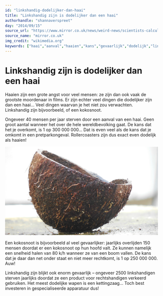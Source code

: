 ```yaml
---
id: "linkshandig-dodelijker-dan-haai"
title: "Linkshandig zijn is dodelijker dan een haai"
authorhandle: "shannaverspreet"
day: "2014/09/15"
source_url: "https://www.mirror.co.uk/news/weird-news/scientists-calculate-odd-ways-die-282884"
source_name: "mirror.co.uk"
img_credit: "wikimedia.org"
keywords: ["haai","aanval","haaien","kans","gevaarlijk","dodelijk","linkshandig","kokosnoot","achtbaan"]
---
```

# Linkshandig zijn is dodelijker dan een haai
Haaien zijn een grote angst voor veel mensen: ze zijn dan ook vaak de grootste moordenaar in films. Er zijn echter veel dingen die dodelijker zijn dan een haai… Veel dingen waarvan je het niet zou verwachten. Linkshandig zijn bijvoorbeeld, of een kokosnoot.

Ongeveer 40 mensen per jaar sterven door een aanval van een haai. Geen groot aantal wanneer het over de hele wereldbevolking gaat. De kans dat het je overkomt, is 1 op 300 000 000... Dat is even veel als de kans dat je omkomt in een pretparkongeval. Rollercoasters zijn dus exact even dodelijk als haaien!

![wikimedia.org](2.jpg "Credit: wikimedia.org")

Een kokosnoot is bijvoorbeeld al veel gevaarlijker: jaarlijks overlijden 150 mensen doordat er een kokosnoot op hun hoofd valt. Ze kunnen namelijk een snelheid halen van 80 k/h wanneer ze van een boom vallen. De kans dat je daar dan net onder staat en niet meer rechtkomt, is 1 op 250 000 000. Auw!

Linkshandig zijn blijkt ook enorm gevaarlijk – ongeveer 2500 linkshandigen sterven jaarlijks doordat ze een product voor rechtshandigen verkeerd gebruiken. Het meest dodelijke wapen is een kettingzaag… Toch best investeren in gespecialiseerde apparatuur dus!